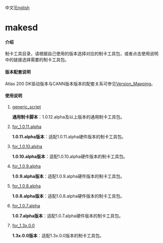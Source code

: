 中文|[English](Readme.md)

# makesd

#### 介绍

制卡工具目录，请根据自己使用的版本选择对应的制卡工具包，或者点击使用说明中的链接选择需要的制卡工具包。

#### 版本配套说明

Atlas 200 DK驱动版本与CANN版本版本的配套关系可参见[Version_Mapping](./Version_Mapping_CN.md)。

#### 使用说明

1. [generic_script](https://github.com/Ascend/tools/tree/master/makesd/generic_script)

   **通用制卡脚本**：1.0.12.alpha及以上版本的通用制卡工具包。

2. [for_1.0.11.alpha](https://github.com/Ascend/tools/tree/master/makesd/for_1.0.11.alpha)

   **1.0.11.alpha版本**：适配1.0.11.alpha硬件版本的制卡工具包。

3. [for_1.0.10.alpha](https://github.com/Ascend/tools/tree/master/makesd/for_1.0.10.alpha)

   **1.0.10.alpha版本**：适配1.0.10.alpha硬件版本的制卡工具包。

4. [for_1.0.9.alpha](https://github.com/Ascend/tools/tree/master/makesd/for_1.0.9.alpha)

   **1.0.9.alpha版本**：适配1.0.9.alpha硬件版本的制卡工具包。
5. [for_1.0.8.alpha](https://github.com/Ascend/tools/tree/master/makesd/for_1.0.8.alpha)

   **1.0.8.alpha版本**：适配1.0.8.alpha硬件版本的制卡工具包。
6. [for_1.0.7.alpha](https://github.com/Ascend/tools/tree/master/makesd/for_1.0.7.alpha)

   **1.0.7.alpha版本**：适配1.0.7.alpha硬件版本的制卡工具包。
7. [for_1.3x.0.0](https://github.com/Ascend/tools/tree/master/makesd/for_1.3x.0.0)

   **1.3x.0.0版本**：适配1.3x.0.0版本的制卡工具包。
